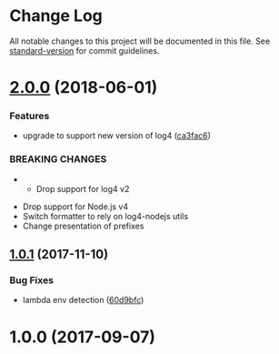 # Change Log

All notable changes to this project will be documented in this file. See [standard-version](https://github.com/conventional-changelog/standard-version) for commit guidelines.

<a name="2.0.0"></a>
# [2.0.0](https://github.com/medikoo/log4-aws-lambda/compare/v1.0.1...v2.0.0) (2018-06-01)


### Features

* upgrade to support new version of log4 ([ca3fac6](https://github.com/medikoo/log4-aws-lambda/commit/ca3fac6))


### BREAKING CHANGES

* - Drop support for log4 v2
- Drop support for Node.js v4
- Switch formatter to rely on log4-nodejs utils
- Change presentation of prefixes



<a name="1.0.1"></a>
## [1.0.1](https://github.com/medikoo/log4-aws-lambda/compare/v1.0.0...v1.0.1) (2017-11-10)


### Bug Fixes

* lambda env detection ([60d9bfc](https://github.com/medikoo/log4-aws-lambda/commit/60d9bfc))



<a name="1.0.0"></a>
# 1.0.0 (2017-09-07)
